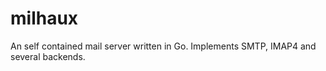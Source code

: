 # milhaux
An self contained mail server written in Go. Implements SMTP, IMAP4 and several backends.
